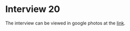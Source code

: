 # Interview 20
The interview can be viewed in google photos at the [link](https://photos.app.goo.gl/YB6BweXc73Zgwzsw7).
